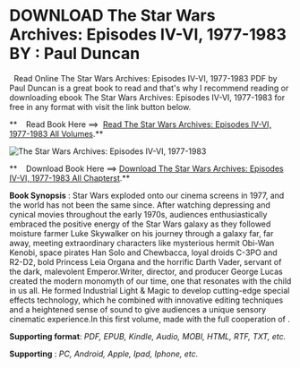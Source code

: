  **DOWNLOAD The Star Wars Archives: Episodes IV-VI, 1977-1983 BY : Paul Duncan**
===============================================================================

  Read Online The Star Wars Archives: Episodes IV-VI, 1977-1983 PDF by Paul Duncan is a great book to read and that's why I recommend reading or downloading ebook The Star Wars Archives: Episodes IV-VI, 1977-1983 for free in any format with visit the link button below.

**    Read Book Here ==>  [Read The Star Wars Archives: Episodes IV-VI, 1977-1983 All Volumes](https://goodreadbook.site/?book=3836581175).**

![The Star Wars Archives: Episodes IV-VI, 1977-1983](https://i.gr-assets.com/images/S/compressed.photo.goodreads.com/books/1732732817l/53928232.jpg)

**    Download Book Here ==> [Download The Star Wars Archives: Episodes IV-VI, 1977-1983 All Chapterst](https://goodreadbook.site/?book=3836581175).**

**Book Synopsis** : Star Wars exploded onto our cinema screens in 1977, and the world has not been the same since. After watching depressing and cynical movies throughout the early 1970s, audiences enthusiastically embraced the positive energy of the Star Wars galaxy as they followed moisture farmer Luke Skywalker on his journey through a galaxy far, far away, meeting extraordinary characters like mysterious hermit Obi-Wan Kenobi, space pirates Han Solo and Chewbacca, loyal droids C-3PO and R2-D2, bold Princess Leia Organa and the horrific Darth Vader, servant of the dark, malevolent Emperor.Writer, director, and producer George Lucas created the modern monomyth of our time, one that resonates with the child in us all. He formed Industrial Light & Magic to develop cutting-edge special effects technology, which he combined with innovative editing techniques and a heightened sense of sound to give audiences a unique sensory cinematic experience.In this first volume, made with the full cooperation of .

**Supporting format**: _PDF, EPUB, Kindle, Audio, MOBI, HTML, RTF, TXT, etc._

**Supporting** : _PC, Android, Apple, Ipad, Iphone, etc._